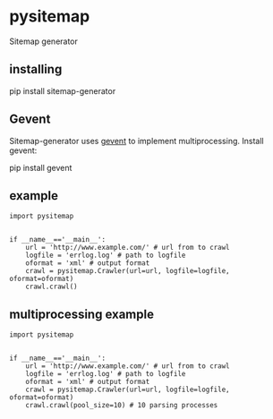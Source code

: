 # pysitemap
Sitemap generator

## installing

  pip install sitemap-generator

## Gevent

Sitemap-generator uses [gevent](http://www.gevent.org/) to implement multiprocessing. Install gevent:

  pip install gevent

## example

    import pysitemap


    if __name__=='__main__':
        url = 'http://www.example.com/' # url from to crawl
        logfile = 'errlog.log' # path to logfile
        oformat = 'xml' # output format
        crawl = pysitemap.Crawler(url=url, logfile=logfile, oformat=oformat)
        crawl.crawl()


## multiprocessing example


    import pysitemap


    if __name__=='__main__':
        url = 'http://www.example.com/' # url from to crawl
        logfile = 'errlog.log' # path to logfile
        oformat = 'xml' # output format
        crawl = pysitemap.Crawler(url=url, logfile=logfile, oformat=oformat)
        crawl.crawl(pool_size=10) # 10 parsing processes
